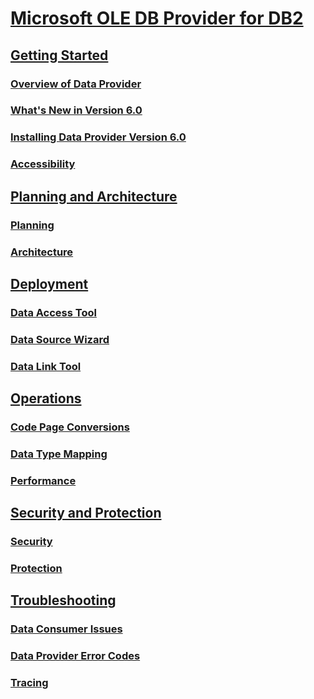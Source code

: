 # [Microsoft OLE DB Provider for DB2](microsoft-ole-db-provider-for-db2.md)
## [Getting Started](getting-started.md)
### [Overview of Data Provider](overview-of-data-provider.md)
### [What's New in Version 6.0](what-s-new-in-version-6-0.md)
### [Installing Data Provider Version 6.0](installing-data-provider-version-6-0.md)
### [Accessibility](accessibility.md)
## [Planning and Architecture](planning-and-architecture2.md)
### [Planning](planning.md)
### [Architecture](architecture.md)
## [Deployment](deployment3.md)
### [Data Access Tool](data-access-tool1.md)
### [Data Source Wizard](data-source-wizard.md)
### [Data Link Tool](data-link-tool.md)
## [Operations](operations2.md)
### [Code Page Conversions](code-page-conversions.md)
### [Data Type Mapping](data-type-mapping1.md)
### [Performance](performance1.md)
## [Security and Protection](security-and-protection2.md)
### [Security](security2.md)
### [Protection](protection1.md)
## [Troubleshooting](troubleshooting2.md)
### [Data Consumer Issues](data-consumer-issues.md)
### [Data Provider Error Codes](data-provider-error-codes.md)
### [Tracing](tracing.md)
